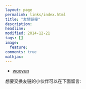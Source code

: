 ```yaml
---
layout: page
permalink: links/index.html
title: "友情链接"
description: 
headline: 
modified: 2014-12-21
tags: []
image: 
  feature: 
comments: true
mathjax: 
---
```


- [wooyun](http://www.wooyun.org/whitehats/sanwenkit)


<div class="alert alert-info" role="alert">
    想要交换友链的小伙伴可以在下面留言:
</div>
